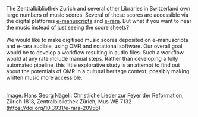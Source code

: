 The Zentralbibliothek Zurich and several other Libraries in Switzerland own large numbers of music scores. Several of these scores are accessible via the digital platforms [e-manuscripta](https://www.e-manuscripta.ch/emanus/noten/nav/classification/50) and [e-rara](https://www.e-rara.ch/nav/index?&facets=type%3D%22notated_music%22). But what if you want to hear the music instead of just seeing the score sheets?<br><br>
We would like to make digitised music scores deposited on e-manuscripta and e-rara audible, using OMR and notational software. Our overall goal would be to develop a workflow resulting in audio files. Such a workflow would at any rate include manual steps. Rather than developing a fully automated pipeline, this little explorative study is an attempt to find out about the potentials of OMR in a cultural heritage context, possibly making written music more accessible.<br><br>

Image: Hans Georg Nägeli: Christliche Lieder zur Feyer der Reformation, Zürich 1818, Zentralbibliothek Zürich, Mus WB 7132 (https://doi.org/10.3931/e-rara-20956)
